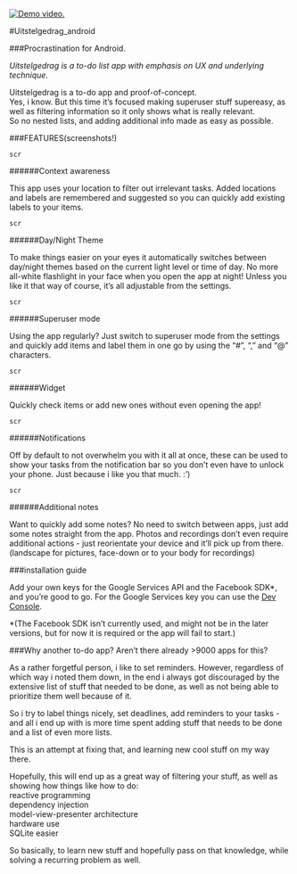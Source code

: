 [![Demo video.](https://img.youtube.com/vi/I70KYaVaG30/0.jpg)](https://www.youtube.com/watch?v=I70KYaVaG30)

#Uitstelgedrag_android

###Procrastination for Android.

_Uitstelgedrag is a to-do list app with emphasis on UX and underlying technique._

Uitstelgedrag is a to-do app and proof-of-concept.  
Yes, i know. But this time it’s focused making superuser stuff supereasy, as well as filtering information so it only shows what is really relevant.   
So no nested lists, and adding additional info made as easy as possible.  

###FEATURES(screenshots!)

    scr

######Context awareness

This app uses your location to filter out irrelevant tasks. Added locations and labels are remembered and suggested so you can quickly add existing labels to your items.  

    scr

######Day/Night Theme

To make things easier on your eyes it automatically switches between day/night themes based on the current light level or time of day. No more all-white flashlight in your face when you open the app at night! Unless you like it that way of course, it’s all adjustable from the settings.  
    
    scr

######Superuser mode

Using the app regularly? Just switch to superuser mode from the settings and quickly add items and label them in one go by using the “#”, “,” and “@” characters.  

    scr

######Widget

Quickly check items or add new ones without even opening the app!  

    scr

######Notifications

Off by default to not overwhelm you with it all at once, these can be used to show your tasks from the notification bar so you don’t even have to unlock your phone. Just because i like you that much. :’)  

    scr

######Additional notes

Want to quickly add some notes? No need to switch between apps, just add some notes straight from the app. Photos and recordings don’t even require additional actions - just reorientate your device and it’ll pick up from there. (landscape for pictures, face-down or to your body for recordings)  

###installation guide

Add your own keys for the Google Services API and the Facebook SDK*, and you’re good to go. For the Google Services key you can use the [Dev Console](https://console.developers.google.com/?pli=1).  

*(The Facebook SDK isn’t currently used, and might not be in the later versions, but for now it is required or the app will fail to start.)  

###Why another to-do app? Aren’t there already >9000 apps for this?

As a rather forgetful person, i like to set reminders. However, regardless of which way i noted them down, in the end i always got discouraged by the extensive list of stuff that needed to be done, as well as not being able to prioritize them well because of it.  

So i try to label things nicely, set deadlines, add reminders to your tasks - and all i end up with is more time spent adding stuff that needs to be done and a list of even more lists.  

This is an attempt at fixing that, and learning new cool stuff on my way there.  

Hopefully, this will end up as a great way of filtering your stuff, as well as showing how things like how to do:  
reactive programming  
dependency injection  
model-view-presenter architecture  
hardware use  
SQLite easier  

So basically, to learn new stuff and hopefully pass on that knowledge, while solving a recurring problem as well.  
